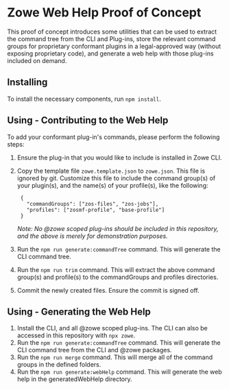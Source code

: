 # Zowe Web Help Proof of Concept

This proof of concept introduces some utilities that can be used to extract the command tree from the CLI and Plug-ins, store the relevant command groups for proprietary conformant plugins in a legal-approved way (without exposing proprietary code), and generate a web help with those plug-ins included on demand.

## Installing

To install the necessary components, run `npm install`.

## Using - Contributing to the Web Help

To add your conformant plug-in's commands, please perform the following steps:

1. Ensure the plug-in that you would like to include is installed in Zowe CLI.
2. Copy the template file `zowe.template.json` to `zowe.json`. This file is ignored by git. Customize this file to include the command group(s) of your plugin(s), and the name(s) of your profile(s), like the following:

        {
          "commandGroups": ["zos-files", "zos-jobs"],
          "profiles": ["zosmf-profile", "base-profile"]
        }
    *Note: No @zowe scoped plug-ins should be included in this repository, and the above is merely for demonstration purposes.*

3. Run the `npm run generate:commandTree` command. This will generate the CLI command tree.
4. Run the `npm run trim` command. This will extract the above command group(s) and profile(s) to the commandGroups and profiles directories.
5. Commit the newly created files. Ensure the commit is signed off.

## Using - Generating the Web Help

1. Install the CLI, and all @zowe scoped plug-ins. The CLI can also be accessed in this repository with `npx zowe`. 
2. Run the `npm run generate:commandTree` command. This will generate the CLI command tree from the CLI and @zowe packages.
3. Run the `npm run merge` command. This will merge all of the command groups in the defined folders.
4. Run the `npm run generate:webHelp` command. This will generate the web help in the generatedWebHelp directory.